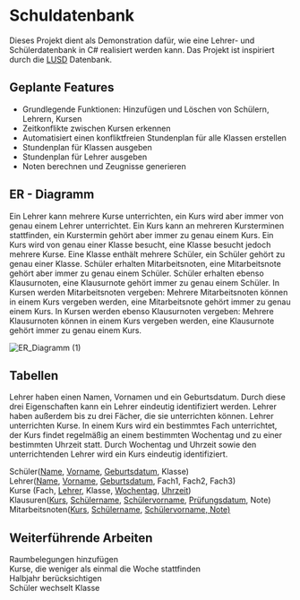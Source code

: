 # Schuldatenbank
Dieses Projekt dient als Demonstration dafür, wie eine Lehrer- und Schülerdatenbank in C# realisiert werden kann. Das Projekt ist inspiriert durch die [LUSD](https://www.sinc.de/lusd/) Datenbank.

## Geplante Features
 * Grundlegende Funktionen: Hinzufügen und Löschen von Schülern, Lehrern, Kursen
 * Zeitkonflikte zwischen Kursen erkennen
 * Automatisiert einen konfliktfreien Stundenplan für alle Klassen erstellen
 * Stundenplan für Klassen ausgeben
 * Stundenplan für Lehrer ausgeben
 * Noten berechnen und Zeugnisse generieren

## ER - Diagramm

Ein Lehrer kann mehrere Kurse unterrichten, ein Kurs wird aber immer von genau einem Lehrer unterrichtet. Ein Kurs kann an mehreren Kursterminen stattfinden, ein Kurstermin gehört aber immer zu genau einem Kurs. Ein Kurs wird von genau einer Klasse besucht, eine Klasse besucht jedoch mehrere Kurse. Eine Klasse enthält mehrere Schüler, ein Schüler gehört zu genau einer Klasse. Schüler erhalten Mitarbeitsnoten, eine Mitarbeitsnote gehört aber immer zu genau einem Schüler. Schüler erhalten ebenso Klausurnoten, eine Klausurnote gehört immer zu genau einem Schüler. In Kursen werden Mitarbeitsnoten vergeben: Mehrere Mitarbeitsnoten können in einem Kurs vergeben werden, eine Mitarbeitsnote gehört immer zu genau einem Kurs. In Kursen werden ebenso Klausurnoten vergeben: Mehrere Klausurnoten können in einem Kurs vergeben werden, eine Klausurnote gehört immer zu genau einem Kurs.


![ER_Diagramm (1)](https://github.com/jong42/Schuldatenbank/assets/18439476/35c8dffc-3844-4192-b460-09eac97e379f)


## Tabellen

Lehrer haben einen Namen, Vornamen und ein Geburtsdatum. Durch diese drei Eigenschaften kann ein Lehrer eindeutig identifiziert werden. Lehrer haben außerdem bis zu drei Fächer, die sie unterrichten können. Lehrer unterrichten Kurse. In einem Kurs wird ein bestimmtes Fach unterrichtet, der Kurs findet regelmäßig an einem bestimmten Wochentag und zu einer bestimmten Uhrzeit statt. Durch Wochentag und Uhrzeit sowie den unterrichtenden Lehrer wird ein Kurs eindeutig identifiziert.

Schüler(<ins>Name</ins>, <ins>Vorname</ins>, <ins>Geburtsdatum</ins>, Klasse) <br />
Lehrer(<ins>Name</ins>, <ins>Vorname</ins>, <ins>Geburtsdatum</ins>, Fach1, Fach2, Fach3) <br />
Kurse (Fach, <ins>Lehrer</ins>, Klasse, <ins>Wochentag</ins>, <ins>Uhrzeit</ins>) <br />
Klausuren(<ins>Kurs</ins>, <ins>Schülername</ins>, <ins>Schülervorname</ins>, <ins>Prüfungsdatum</ins>, Note) <br />
Mitarbeitsnoten(<ins>Kurs</ins>, <ins>Schülername</ins>, <ins>Schülervorname, Note)</ins> <br />


## Weiterführende Arbeiten

Raumbelegungen hinzufügen <br />
Kurse, die weniger als einmal die Woche stattfinden <br />
Halbjahr berücksichtigen <br />
Schüler wechselt Klasse <br />

